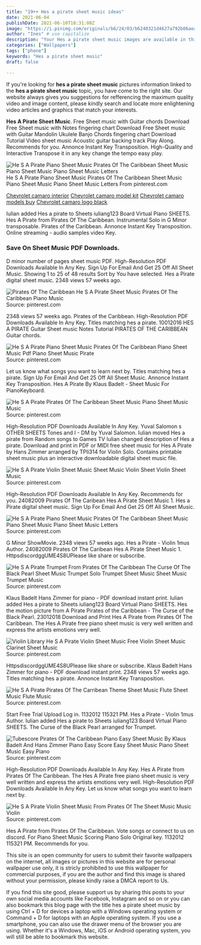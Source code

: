 ```yaml
---
title: "19++ Hes a pirate sheet music ideas"
date: 2021-06-04
publishDate: 2021-06-10T18:31:08Z
image: "https://i.pinimg.com/originals/b6/24/03/b6240321d4627a792b06aeada757e8ab.gif"
author: "Ines" # use capitalize
description: "Your Hes a pirate sheet music images are available in this site. Hes a pirate sheet music are a topic that is being searched for and liked by netizens today. You can Download the Hes a pirate sheet music files here. Find and Download all free vectors."
categories: ["Wallpapers"]
tags: ["phone"]
keywords: "Hes a pirate sheet music"
draft: false

---
```


If you're looking for **hes a pirate sheet music** pictures information linked to the **hes a pirate sheet music** topic, you have come to the right  site.  Our website always  gives you  suggestions  for refferencing  the maximum  quality video and image  content, please kindly search and locate more enlightening video articles and graphics  that match your interests.

**Hes A Pirate Sheet Music**. Free Sheet music with Guitar chords Download Free Sheet music with Notes fingering chart Download Free Sheet music with Guitar Mandolin Ukulele Banjo Chords fingering chart Download Tutorial Video sheet music Acoustic guitar backing track Play Along. Recommends for you. Annonce Instant Key Transposition. High-Quality and Interactive Transpose it in any key change the tempo easy play.

![He S A Pirate Piano Sheet Music Pirates Of The Caribbean Sheet Music Piano Sheet Music Piano Sheet Music Letters](https://i.pinimg.com/originals/d0/c6/3e/d0c63ebff54967220d00f51e711a3208.jpg "He S A Pirate Piano Sheet Music Pirates Of The Caribbean Sheet Music Piano Sheet Music Piano Sheet Music Letters")
He S A Pirate Piano Sheet Music Pirates Of The Caribbean Sheet Music Piano Sheet Music Piano Sheet Music Letters From pinterest.com

[Chevrolet camaro interior](/chevrolet-camaro-interior/)
[Chevrolet camaro model kit](/chevrolet-camaro-model-kit/)
[Chevrolet camaro models buy](/chevrolet-camaro-models-buy/)
[Chevrolet camaro logo black](/chevrolet-camaro-logo-black/)

Iulian added Hes a pirate to Sheets iuliang123 Board Virtual Piano SHEETS. Hes A Pirate from Pirates Of The Caribbean. Instrumental Solo in G Minor transposable. Pirates of the Caribbean. Annonce Instant Key Transposition. Online streaming - audio samples video Key.

### Save On Sheet Music PDF Downloads.

D minor number of pages sheet music PDF. High-Resolution PDF Downloads Available In Any Key. Sign Up For Email And Get 25 Off All Sheet Music. Showing 1 to 25 of 48 results Sort by You have selected. Hes a Pirate digital sheet music. 2348 views 57 weeks ago.


![Pirates Of The Caribbean He S A Pirate Sheet Music Pirates Of The Caribbean Piano Music](https://i.pinimg.com/originals/cc/be/de/ccbedea6c9367544c374e1aa4b725336.png "Pirates Of The Caribbean He S A Pirate Sheet Music Pirates Of The Caribbean Piano Music")
Source: pinterest.com

2348 views 57 weeks ago. Pirates of the Caribbean. High-Resolution PDF Downloads Available In Any Key. Titles matching hes a pirate. 10012016 HES A PIRATE Guitar Sheet music Notes Tutorial PIRATES OF THE CARIBBEAN Guitar chords.

![He S A Pirate Piano Sheet Music Pirates Of The Caribbean Piano Sheet Music Pdf Piano Sheet Music Pirate](https://i.pinimg.com/originals/95/cc/45/95cc4544503a21757448e12842c8082e.png "He S A Pirate Piano Sheet Music Pirates Of The Caribbean Piano Sheet Music Pdf Piano Sheet Music Pirate")
Source: pinterest.com

Let us know what songs you want to learn next by. Titles matching hes a pirate. Sign Up For Email And Get 25 Off All Sheet Music. Annonce Instant Key Transposition. Hes A Pirate By Klaus Badelt - Sheet Music For PianoKeyboard.

![He S A Pirate Pirates Of The Caribbean Sheet Music Piano Sheet Music Music](https://i.pinimg.com/originals/a9/df/8f/a9df8ff9f05193cf9cf15822aadbecd5.png "He S A Pirate Pirates Of The Caribbean Sheet Music Piano Sheet Music Music")
Source: pinterest.com

High-Resolution PDF Downloads Available In Any Key. Yuval Salomon s OTHER SHEETS Tones and I - DM by Yuval Salomon. Iulian moved Hes a pirate from Random songs to Games TV Iulian changed description of Hes a pirate. Download and print in PDF or MIDI free sheet music for Hes A Pirate by Hans Zimmer arranged by TPIi314 for Violin Solo. Contains printable sheet music plus an interactive downloadable digital sheet music file.

![He S A Pirate Violin Sheet Music Sheet Music Violin Sheet Violin Sheet Music](https://i.pinimg.com/originals/be/cc/b6/beccb6ebcc6c6c53ebc0650e0297c981.jpg "He S A Pirate Violin Sheet Music Sheet Music Violin Sheet Violin Sheet Music")
Source: pinterest.com

High-Resolution PDF Downloads Available In Any Key. Recommends for you. 24082009 Pirates Of The Caribean Hes A Pirate Sheet Music 1. Hes a Pirate digital sheet music. Sign Up For Email And Get 25 Off All Sheet Music.

![He S A Pirate Piano Sheet Music Pirates Of The Caribbean Sheet Music Piano Sheet Music Piano Sheet Music Letters](https://i.pinimg.com/originals/d0/c6/3e/d0c63ebff54967220d00f51e711a3208.jpg "He S A Pirate Piano Sheet Music Pirates Of The Caribbean Sheet Music Piano Sheet Music Piano Sheet Music Letters")
Source: pinterest.com

G Minor ShowMovie. 2348 views 57 weeks ago. Hes a Pirate - Violin 1mus Author. 24082009 Pirates Of The Caribean Hes A Pirate Sheet Music 1. HttpsdiscordggUME4S8UPlease like share or subscribe.

![He S A Pirate Trumpet From Pirates Of The Caribbean The Curse Of The Black Pearl Sheet Music Trumpet Solo Trumpet Sheet Music Sheet Music Trumpet Music](https://i.pinimg.com/originals/e1/05/25/e10525baa37c002df1483d54c41943e1.gif "He S A Pirate Trumpet From Pirates Of The Caribbean The Curse Of The Black Pearl Sheet Music Trumpet Solo Trumpet Sheet Music Sheet Music Trumpet Music")
Source: pinterest.com

Klaus Badelt Hans Zimmer for piano - PDF download instant print. Iulian added Hes a pirate to Sheets iuliang123 Board Virtual Piano SHEETS. Hes the motion picture from A Pirate Pirates of the Caribbean - The Curse of the Black Pearl. 23012018 Download and Print Hes A Pirate from Pirates Of The Caribbean. The Hes A Pirate free piano sheet music is very well written and express the artists emotions very well.

![Violin Library He S A Pirate Violin Sheet Music Free Violin Sheet Music Clarinet Sheet Music](https://i.pinimg.com/originals/72/a4/ec/72a4ec60caa75eb9f045c09a8cab5e1d.png "Violin Library He S A Pirate Violin Sheet Music Free Violin Sheet Music Clarinet Sheet Music")
Source: pinterest.com

HttpsdiscordggUME4S8UPlease like share or subscribe. Klaus Badelt Hans Zimmer for piano - PDF download instant print. 2348 views 57 weeks ago. Titles matching hes a pirate. Annonce Instant Key Transposition.

![He S A Pirate Pirates Of The Carribean Theme Sheet Music Flute Sheet Music Flute Music](https://i.pinimg.com/originals/34/87/e8/3487e820f3b9d233c9e0963ef4d89745.png "He S A Pirate Pirates Of The Carribean Theme Sheet Music Flute Sheet Music Flute Music")
Source: pinterest.com

Start Free Trial Upload Log in. 1132012 115321 PM. Hes a Pirate - Violin 1mus Author. Iulian added Hes a pirate to Sheets iuliang123 Board Virtual Piano SHEETS. The Curse of the Black Pearl arranged for Trumpet.

![Tubescore Pirates Of The Caribbean Piano Easy Sheet Music By Klaus Badelt And Hans Zimmer Piano Easy Score Easy Sheet Music Piano Sheet Music Easy Piano](https://i.pinimg.com/originals/7f/3d/c7/7f3dc7227273c419ceb03fb1aeaa0985.png "Tubescore Pirates Of The Caribbean Piano Easy Sheet Music By Klaus Badelt And Hans Zimmer Piano Easy Score Easy Sheet Music Piano Sheet Music Easy Piano")
Source: pinterest.com

High-Resolution PDF Downloads Available In Any Key. Hes A Pirate from Pirates Of The Caribbean. The Hes A Pirate free piano sheet music is very well written and express the artists emotions very well. High-Resolution PDF Downloads Available In Any Key. Let us know what songs you want to learn next by.

![He S A Pirate Violin Sheet Music From Pirates Of The Sheet Music Music Violin](https://i.pinimg.com/originals/b6/24/03/b6240321d4627a792b06aeada757e8ab.gif "He S A Pirate Violin Sheet Music From Pirates Of The Sheet Music Music Violin")
Source: pinterest.com

Hes A Pirate from Pirates Of The Caribbean. Vote songs or connect to us on discord. For Piano Sheet Music Scoring Piano Solo Original key. 1132012 115321 PM. Recommends for you.

This site is an open community for users to submit their favorite wallpapers on the internet, all images or pictures in this website are for personal wallpaper use only, it is stricly prohibited to use this wallpaper for commercial purposes, if you are the author and find this image is shared without your permission, please kindly raise a DMCA report to Us.

If you find this site good, please support us by sharing this posts to your own social media accounts like Facebook, Instagram and so on or you can also bookmark this blog page with the title hes a pirate sheet music by using Ctrl + D for devices a laptop with a Windows operating system or Command + D for laptops with an Apple operating system. If you use a smartphone, you can also use the drawer menu of the browser you are using. Whether it's a Windows, Mac, iOS or Android operating system, you will still be able to bookmark this website.
